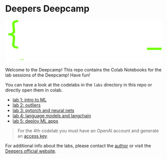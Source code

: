 # Deepers Deepcamp
![deep](https://raw.githubusercontent.com/alessiodevoto/deepers/main/images/deepers_dark.png)

Welcome to the Deepcamp!
This repo contains the Colab Notebooks for the lab sessions of the Deepcamp! Have fun! 

You can have a look at the codelabs in the `labs` directory in this repo or directly open them in colab.

- [lab 1: intro to ML](https://colab.research.google.com/drive/1Y3lK3olnCtNtsxzYWsMbYsTjZ93eKZQg?usp=sharing  )
- [lab 2: outliers](https://colab.research.google.com/drive/1snU60wHnef9IWV76UzNujsq6XNwxhSD2?usp=sharing )
- [lab 3: pytorch and neural nets](https://colab.research.google.com/drive/1uqxSaYPMT-l66b-OK_Wv-ps3e6_aWxWd?usp=sharing)
- [lab 4: language models and langchain](https://colab.research.google.com/drive/12WH1gwRMgUYebXx9iHzW82G9bgFOtxim?usp=sharing)
- [lab 5: deploy ML apps](https://colab.research.google.com/drive/1HQdHND-nv_9behbsHO1fKON_5KAf3Lbn?usp=sharing)

> For the 4th codelab you must have an OpenAI account and generate an [access key](https://platform.openai.com/account/api-keys).  


For additional info about the labs, please contact the [author](mailto:alessio.devoto@uniroma1.it) or visit the [Deepers official website](https://www.deepers.ai/).




